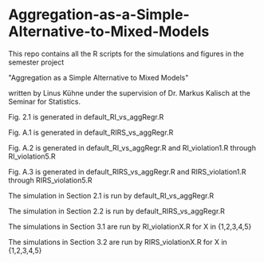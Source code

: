 # Aggregation-as-a-Simple-Alternative-to-Mixed-Models

This repo contains all the R scripts for the simulations and figures in the semester project 

  "Aggregation as a Simple Alternative to Mixed Models" 

written by Linus Kühne under the supervision of Dr. Markus Kalisch at the Seminar for Statistics.




Fig. 2.1 is generated in default_RI_vs_aggRegr.R

Fig. A.1 is generated in default_RIRS_vs_aggRegr.R

Fig. A.2 is generated in default_RI_vs_aggRegr.R and RI_violation1.R through RI_violation5.R

Fig. A.3 is generated in default_RIRS_vs_aggRegr.R and RIRS_violation1.R through RIRS_violation5.R

The simulation in Section 2.1 is run by default_RI_vs_aggRegr.R

The simulation in Section 2.2 is run by default_RIRS_vs_aggRegr.R

The simulations in Section 3.1 are run by RI_violationX.R for X in {1,2,3,4,5}

The simulations in Section 3.2 are run by RIRS_violationX.R for X in {1,2,3,4,5}
